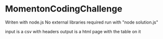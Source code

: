 # MomentonCodingChallenge

Writen with node.js
No external libraries required
run with "node solution.js"

input is a csv with headers
output is a html page with the table on it
